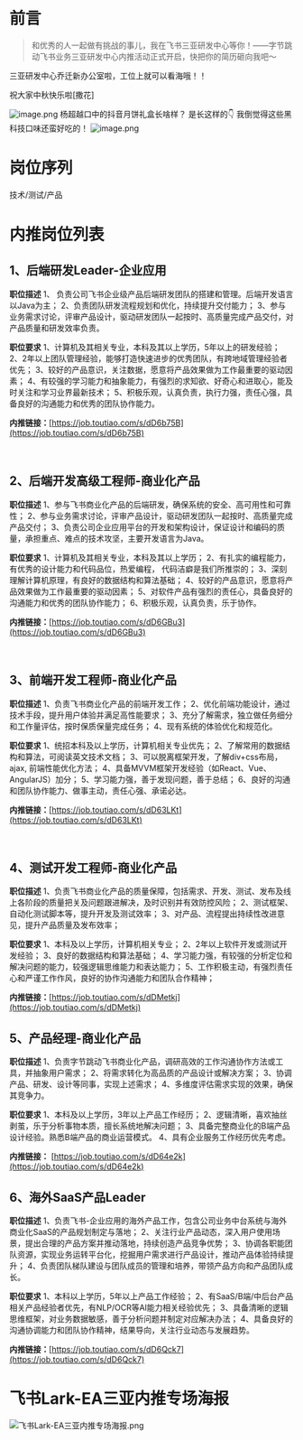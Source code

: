 # 前言
> 和优秀的人一起做有挑战的事儿，我在飞书三亚研发中心等你！——字节跳动飞书业务三亚研发中心内推活动正式开启，快把你的简历砸向我吧～

三亚研发中心乔迁新办公室啦，工位上就可以看海哦！！

祝大家中秋快乐啦[撒花]
​

![image.png](https://cdn.nlark.com/yuque/0/2021/png/276016/1631981239455-0389a738-1eab-4b7d-81d1-17348ad98618.png#clientId=ue8e0ea4c-68ea-4&from=paste&height=252&id=u2bef27d1&margin=%5Bobject%20Object%5D&name=image.png&originHeight=504&originWidth=750&originalType=binary&ratio=1&size=263675&status=done&style=none&taskId=u706a8047-7990-4e39-864e-2295000fa50&width=375)
杨超越口中的抖音月饼礼盒长啥样？
是长这样的👇 
我倒觉得这些黑科技口味还蛮好吃的！
![image.png](https://cdn.nlark.com/yuque/0/2021/png/276016/1631981026340-ce7900f7-a084-404f-b520-bf0f0a3785f5.png#clientId=ue8e0ea4c-68ea-4&from=paste&height=405&id=u4f0526b3&margin=%5Bobject%20Object%5D&name=image.png&originHeight=810&originWidth=1080&originalType=binary&ratio=1&size=1654943&status=done&style=none&taskId=u306fac5f-5075-4943-bb35-08b310953bd&width=540)
​

# 岗位序列
技术/测试/产品
​

# 内推岗位列表
## 1、后端研发Leader-企业应用
**职位描述**
1、 负责公司飞书企业级产品后端研发团队的搭建和管理。后端开发语言以Java为主； 
2、负责团队研发流程规划和优化，持续提升交付能力； 
3、参与业务需求讨论，评审产品设计，驱动研发团队一起按时、高质量完成产品交付，对产品质量和研发效率负责。
​

**职位要求**
1、计算机及其相关专业，本科及其以上学历，5年以上的研发经验； 
2、2年以上团队管理经验，能够打造快速进步的优秀团队，有跨地域管理经验者优先； 
3、较好的产品意识，关注数据，愿意将产品效果做为工作最重要的驱动因素； 
4、有较强的学习能力和抽象能力，有强烈的求知欲、好奇心和进取心，能及时关注和学习业界最新技术； 
5、积极乐观，认真负责，执行力强，责任心强，具备良好的沟通能力和优秀的团队协作能力。
​

**内推链接：**[https://job.toutiao.com/s/dD6b75B](https://job.toutiao.com/s/dD6b75B)
​

​

## 2、后端开发高级工程师-商业化产品
**职位描述**
1、参与飞书商业化产品的后端研发，确保系统的安全、高可用性和可靠性； 
2、参与业务需求讨论，评审产品设计，驱动研发团队一起按时、高质量完成产品交付； 
3、负责公司企业应用平台的开发和架构设计，保证设计和编码的质量，承担重点、难点的技术攻坚，主要开发语言为Java。 
​

**职位要求**
1、计算机及其相关专业，本科及其以上学历； 
2、有扎实的编程能力，有优秀的设计能力和代码品位，热爱编程， 代码洁癖是我们所推崇的； 
3、深刻理解计算机原理，有良好的数据结构和算法基础； 
4、较好的产品意识，愿意将产品效果做为工作最重要的驱动因素； 
5、对软件产品有强烈的责任心，具备良好的沟通能力和优秀的团队协作能力； 
6、积极乐观，认真负责，乐于协作。
​

**内推链接：**[https://job.toutiao.com/s/dD6GBu3](https://job.toutiao.com/s/dD6GBu3)
​

​

## 3、前端开发工程师-商业化产品
**职位描述**
1、负责飞书商业化产品的前端开发工作； 
2、优化前端功能设计，通过技术手段，提升用户体验并满足高性能要求； 
3、充分了解需求，独立做任务细分和工作量评估，按时保质保量完成任务； 
4、现有系统的体验优化和规范化。 
**​**

**职位要求**
1、统招本科及以上学历，计算机相关专业优先； 
2、了解常用的数据结构和算法，可阅读英文技术文档； 
3、可以脱离框架开发，了解div+css布局，ajax, 前端性能优化方法； 
4、具备MVVM框架开发经验（如React、Vue、AngularJS）加分； 
5、学习能力强，善于发现问题，善于总结； 
6、良好的沟通和团队协作能力、做事主动，责任心强、承诺必达。
​

**内推链接：**[https://job.toutiao.com/s/dD63LKt](https://job.toutiao.com/s/dD63LKt)
​

​

## 4、测试开发工程师-商业化产品
**职位描述**
1、负责飞书商业化产品的质量保障，包括需求、开发、测试、发布及线上各阶段的质量把关及问题跟进解决，及时识别并有效防控风险； 
2、测试框架、自动化测试脚本等，提升开发及测试效率； 
3、对产品、流程提出持续性改进意见，提升产品质量及发布效率；
​

**职位要求**
1、本科及以上学历，计算机相关专业； 
2、2年以上软件开发或测试开发经验； 
3、良好的数据结构和算法基础； 
4、学习能力强，有较强的分析定位和解决问题的能力，较强逻辑思维能力和表达能力； 
5、工作积极主动，有强烈责任心和严谨工作作风，良好的协作沟通能力和团队合作精神；
​

**内推链接：**[https://job.toutiao.com/s/dDMetkj](https://job.toutiao.com/s/dDMetkj)
​

## 5、产品经理-商业化产品
**职位描述**
1、负责字节跳动飞书商业化产品，调研高效的工作沟通协作方法或工具，并抽象用户需求； 
2、将需求转化为高品质的产品设计或解决方案；
3、协调产品、研发、设计等同事，实现上述需求； 
4、多维度评估需求实现的效果，确保其竞争力。
​

**职位要求**
1、本科及以上学历，3年以上产品工作经历； 
2、逻辑清晰，喜欢抽丝剥茧，乐于分析事物本质，擅长系统地解决问题； 
3、具备完整商业化的B端产品设计经验。熟悉B端产品的商业运营模式。 
4、具有企业服务工作经历优先考虑。

**内推链接：**  [https://job.toutiao.com/s/dD64e2k](https://job.toutiao.com/s/dD64e2k)




## 6、海外SaaS产品Leader
**职位描述**
1、负责飞书-企业应用的海外产品工作，包含公司业务中台系统与海外商业化SaaS的产品规划制定与落地； 
2、关注行业产品动态，深入用户使用场景，提出合理的产品方案并推动落地，持续创造产品竞争优势； 
3、协调各职能团队资源，实现业务运转平台化，挖掘用户需求进行产品设计，推动产品体验持续提升； 
4、负责团队梯队建设与团队成员的管理和培养，带领产品方向和产品团队成长。 
​

**职位要求**
1、本科以上学历，5年以上产品工作经验； 
2、有SaaS/B端/中后台产品相关产品经验者优先，有NLP/OCR等AI能力相关经验优先； 
3、具备清晰的逻辑思维框架，对业务数据敏感，善于分析问题并制定对应解决办法； 
4、具备良好的沟通协调能力和团队协作精神，结果导向，关注行业动态与发展趋势。
​

**内推链接：**[https://job.toutiao.com/s/dD6Qck7](https://job.toutiao.com/s/dD6Qck7)
​

# 飞书Lark-EA三亚内推专场海报
![飞书Lark-EA三亚内推专场海报.png](https://cdn.nlark.com/yuque/0/2021/png/276016/1631980839504-17dd6ba8-60a9-4188-acce-78488326b5f5.png#clientId=ue8e0ea4c-68ea-4&from=paste&height=2452&id=u549093c6&margin=%5Bobject%20Object%5D&name=%E6%B5%B7%E6%8A%A5%20%281%29.png&originHeight=4904&originWidth=750&originalType=binary&ratio=1&size=693998&status=done&style=none&taskId=u87906a1a-4728-4688-bc5f-4733d2f844c&width=375)

